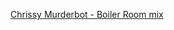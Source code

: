 ---
layout: post
wordpress_id: 1402
wordpress_url: http://noesbueno.com/archives/1402
date: '2012-01-12 12:55:44 -0600'
date_gmt: '2012-01-12 17:55:44 -0600'
body: |
  <p><a href="http://www.murderbot.net/2012/01/boiler-room-mix/">Chrissy Murderbot - Boiler Room mix</a></p>
---